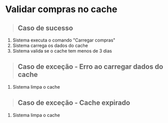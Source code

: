 # Validar compras no cache

> ## Caso de sucesso
1. Sistema executa o comando "Carregar compras"
2. Sistema carrega os dados do cache
3. Sistema valida se o cache tem menos de 3 dias

> ## Caso de exceção - Erro ao carregar dados do cache
1. Sistema limpa o cache

> ## Caso de exceção - Cache expirado
1. Sistema limpa o cache